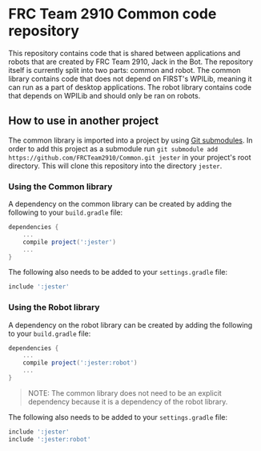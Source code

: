 # FRC Team 2910 Common code repository

This repository contains code that is shared between applications and robots
that are created by FRC Team 2910, Jack in the Bot. The repository itself is
currently split into two parts: common and robot. The common library contains
code that does not depend on FIRST's WPILib, meaning it can run as a part of
desktop applications. The robot library contains code that depends on WPILib
and should only be ran on robots.

## How to use in another project

The common library is imported into a project by using
[Git submodules](https://git-scm.com/book/en/v2/Git-Tools-Submodules). In
order to add this project as a submodule run `git submodule add
https://github.com/FRCTeam2910/Common.git jester` in your project's root
directory. This will clone this repository into the directory `jester`.

### Using the Common library

A dependency on the common library can be created by adding the following to
your `build.gradle` file:
```gradle
dependencies {
    ...
    compile project(':jester')
    ...
}
```
The following also needs to be added to your `settings.gradle` file:
```gradle
include ':jester'
```

### Using the Robot library

A dependency on the robot library can be created by adding the following to
your `build.gradle` file:
```gradle
dependencies {
    ...
    compile project(':jester:robot')
    ...
}
```
> NOTE: The common library does not need to be an explicit dependency because
> it is a dependency of the robot library.

The following also needs to be added to your `settings.gradle` file:
```gradle
include ':jester'
include ':jester:robot'
```
